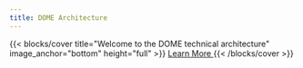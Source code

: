 ```yaml
---
title: DOME Architecture
---
```


{{< blocks/cover title="Welcome to the DOME technical architecture" image_anchor="bottom" height="full" >}}
<a class="btn btn-lg btn-primary me-3 mb-4" href="/docs/">
  Learn More <i class="fas fa-arrow-alt-circle-right ms-2"></i>
</a>
{{< /blocks/cover >}}

